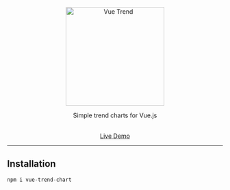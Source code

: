 <div align="center">
  <img src="https://raw.githubusercontent.com/dmtrbrl/vue-trend-chart/master/media/vtc-logo.png" width="230" alt="Vue Trend">
  <p>Simple trend charts for Vue.js</p>
  <br>
  <a href="https://dmtrbrl.github.io/vue-trend-chart/">Live Demo</a>
</div>

----

## Installation

```shell
npm i vue-trend-chart
```
